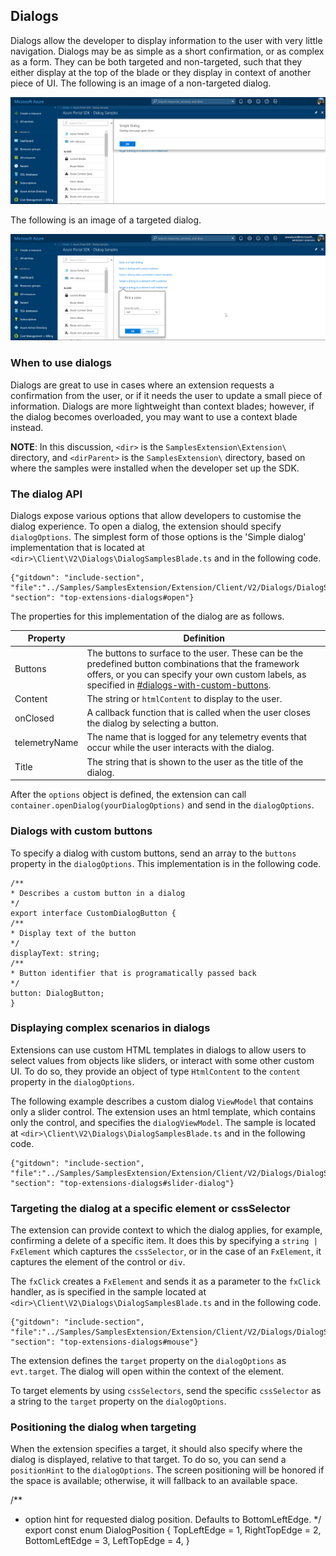 
## Dialogs

Dialogs allow the developer to display information to the user with very little navigation. Dialogs may be as simple as a short confirmation, or as complex as a form. They can be both targeted and non-targeted, such that they either display at the top of the blade or they display in context of another piece of UI. The following is an image of a non-targeted dialog.

![alt-text](../media/portalfx-ui-concepts/dialog-non-targeted.png "Non-targeted dialog")

The following is an image of a targeted dialog.

![alt-text](../media/portalfx-ui-concepts/dialog-targeted.png "Targeted dialog")

### When to use dialogs

Dialogs are great to use in cases where an extension requests a confirmation from the user, or if it needs the user to update a small piece of information. Dialogs are more lightweight than context blades; however, if the dialog becomes overloaded, you may want to use a context blade instead.

**NOTE**: In this discussion, `<dir>` is the `SamplesExtension\Extension\` directory, and `<dirParent>`  is the `SamplesExtension\` directory, based on where the samples were installed when the developer set up the SDK. 

### The dialog API

Dialogs expose various options that allow developers to customise the dialog experience. To open a dialog, the extension should specify `dialogOptions`. The simplest form of those options is the 'Simple dialog' implementation that is located at `<dir>\Client\V2\Dialogs\DialogSamplesBlade.ts` and in the following code.

```
{"gitdown": "include-section", "file":"../Samples/SamplesExtension/Extension/Client/V2/Dialogs/DialogSamplesBlade.ts", "section": "top-extensions-dialogs#open"}
```

The properties for this implementation of the dialog are as follows.

| Property | Definition |
| -------- | ---------- |
| Buttons | The buttons to surface to the user. These can be the predefined button combinations that the framework offers, or you can specify your own custom labels, as specified in [#dialogs-with-custom-buttons](#dialogs-with-custom-buttons). |
| Content | The string or `htmlContent` to display to the user. |
| onClosed | A callback function that is called when the user closes the dialog by selecting a button. |
| telemetryName | The name that is logged for any telemetry events that occur while the user interacts with the dialog. |
| Title | The string that is shown to the user as the title of the dialog. |

After the `options` object is defined, the extension can call `container.openDialog(yourDialogOptions)` and send in the `dialogOptions`.

### Dialogs with custom buttons

To specify a dialog with custom buttons, send an array to the `buttons` property in the `dialogOptions`.  This implementation  is in the following code. 
<!-- TODO: Locate the  interface implementation, which  is not in `<dir>\Client\V2\Dialogs\DialogSamplesBlade.ts` -->

```
/**
* Describes a custom button in a dialog
*/
export interface CustomDialogButton {
/**
* Display text of the button
*/
displayText: string;
/**
* Button identifier that is programatically passed back
*/
button: DialogButton;
}
```

### Displaying complex scenarios in dialogs

Extensions can use custom HTML templates in dialogs to  allow users to select values from  objects like sliders, or interact with some other custom UI. To do so, they provide an object of type `HtmlContent` to the `content` property in the `dialogOptions`.  

The following example describes a custom dialog `ViewModel` that contains only a slider control. The extension uses an html template, which contains only the control, and specifies the  `dialogViewModel`. The sample is located at  `<dir>\Client\V2\Dialogs\DialogSamplesBlade.ts` and in the following code.

```
{"gitdown": "include-section", "file":"../Samples/SamplesExtension/Extension/Client/V2/Dialogs/DialogSamplesBlade.ts", "section": "top-extensions-dialogs#slider-dialog"}
```

### Targeting the dialog at a specific element or cssSelector

The extension can provide context to which the dialog applies, for example, confirming a delete of a specific  item. It does this by specifying a `string | FxElement` which captures the `cssSelector`, or in the case of an  `FxElement`, it captures the element of the control or `div`. 

The `fxClick` creates a `FxElement` and sends it as a parameter to the `fxClick` handler, as  is specified in the sample located at  `<dir>\Client\V2\Dialogs\DialogSamplesBlade.ts` and in the following code.

```
{"gitdown": "include-section", "file":"../Samples/SamplesExtension/Extension/Client/V2/Dialogs/DialogSamplesBlade.ts", "section": "top-extensions-dialogs#mouse"}
```

The extension defines the `target` property on the `dialogOptions` as `evt.target`. The  dialog will open within the context of the element.

To target elements by using `cssSelectors`,  send the specific `cssSelector` as a string to the `target` property on the `dialogOptions`.

### Positioning the dialog when targeting

When the extension specifies a target, it should  also  specify where the dialog is displayed,  relative to that target. To do so, you can send a `positionHint` to the `dialogOptions`. The screen positioning will be honored if the space is available; otherwise, it will fallback to an available space.

/**
* option hint for requested dialog position. Defaults to BottomLeftEdge.
*/
export const enum DialogPosition {
TopLeftEdge = 1,
RightTopEdge = 2,
BottomLeftEdge = 3,
LeftTopEdge = 4,
}

